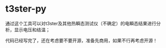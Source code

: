 # t3ster-py

通过这个工具可以对t3ster及其他热瞬态测试仪（不确定）的电瞬态结果进行分析，显示电压和结温；

代码已经写完了，还在考虑要不要开源，准备先商用，如果不行再考虑开源！


